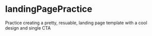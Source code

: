 # landingPagePractice
Practice creating a pretty, resuable, landing page template with a cool design and single CTA
